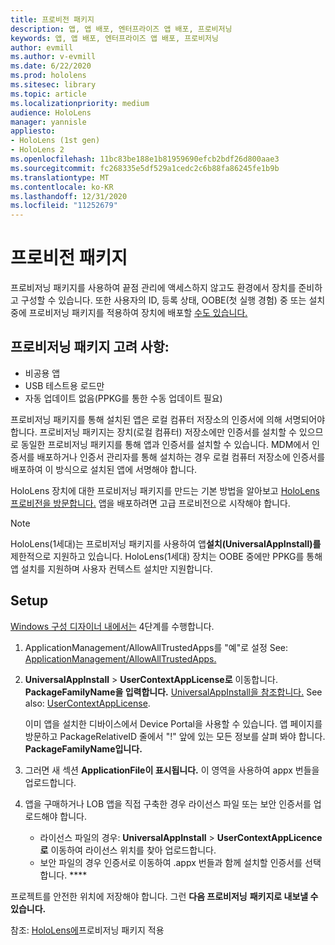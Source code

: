 ```yaml
---
title: 프로비전 패키지
description: 앱, 앱 배포, 엔터프라이즈 앱 배포, 프로비저닝
keywords: 앱, 앱 배포, 엔터프라이즈 앱 배포, 프로비저닝
author: evmill
ms.author: v-evmill
ms.date: 6/22/2020
ms.prod: hololens
ms.sitesec: library
ms.topic: article
ms.localizationpriority: medium
audience: HoloLens
manager: yannisle
appliesto:
- HoloLens (1st gen)
- HoloLens 2
ms.openlocfilehash: 11bc83be188e1b81959690efcb2bdf26d800aae3
ms.sourcegitcommit: fc268335e5df529a1cedc2c6b88fa86245fe1b9b
ms.translationtype: MT
ms.contentlocale: ko-KR
ms.lasthandoff: 12/31/2020
ms.locfileid: "11252679"
---
```

# 프로비전 패키지

프로비저닝 패키지를 사용하여 끝점 관리에 액세스하지 않고도 환경에서 장치를 준비하고 구성할 수 있습니다. 또한 사용자의 ID, 등록 상태, OOBE(첫 실행 경험) 중 또는 설치 중에 프로비저닝 패키지를 적용하여 장치에 배포할 [수도 있습니다.](https://docs.microsoft.com/hololens/hololens-provisioning##apply-a-provisioning-package-to-hololens-during-setup)

## 프로비저닝 패키지 고려 사항:

* 비공용 앱
* USB 테스트용 로드만
* 자동 업데이트 없음(PPKG를 통한 수동 업데이트 필요)

프로비저닝 패키지를 통해 설치된 앱은 로컬 컴퓨터 저장소의 인증서에 의해 서명되어야 합니다. 프로비저닝 패키지는 장치(로컬 컴퓨터) 저장소에만 인증서를 설치할 수 있으므로 동일한 프로비저닝 패키지를 통해 앱과 인증서를 설치할 수 있습니다. MDM에서 인증서를 배포하거나 인증서 관리자를 [](certificate-manager.md)통해 설치하는 경우 로컬 컴퓨터 저장소에 인증서를 배포하여 이 방식으로 설치된 앱에 서명해야 합니다.

HoloLens 장치에 대한 프로비저닝 패키지를 만드는 기본 방법을 알아보고 [HoloLens 프로비전을 방문합니다.](https://docs.microsoft.com/hololens/hololens-provisioning) 앱을 배포하려면 고급 프로비전으로 시작해야 합니다.

> [!NOTE]
> HoloLens(1세대)는 프로비저닝 패키지를 사용하여 앱**설치(UniversalAppInstall)를**제한적으로 지원하고 있습니다. HoloLens(1세대) 장치는 OOBE 중에만 PPKG를 통해 앱 설치를 지원하며 사용자 컨텍스트 설치만 지원합니다.

## Setup

[Windows 구성 디자이너 내에서는](https://www.microsoft.com/store/productId/9NBLGGH4TX22) 4단계를 수행합니다.

1. ApplicationManagement/AllowAllTrustedApps를 "예"로 설정 See: [ApplicationManagement/AllowAllTrustedApps.](https://docs.microsoft.com/windows/client-management/mdm/policy-csp-applicationmanagement#applicationmanagement-allowalltrustedapps)

2. **UniversalAppInstall**  >  **UserContextAppLicense로** 이동합니다. **PackageFamilyName을 입력합니다.** [UniversalAppInstall을 참조합니다.](https://docs.microsoft.com/windows/configuration/wcd/wcd-universalappinstall) See also: [UserContextAppLicense](https://docs.microsoft.com/windows/configuration/wcd/wcd-universalappinstall#usercontextapplicense).

   이미 앱을 설치한 디바이스에서 Device Portal을 사용할 수 있습니다. 앱 페이지를 방문하고 PackageRelativeID 줄에서 "!" 앞에 있는 모든 정보를 살펴 봐야 합니다. **PackageFamilyName입니다.**

3. 그러면 새 섹션 **ApplicationFile이 표시됩니다.** 이 영역을 사용하여 appx 번들을 업로드합니다.

4. 앱을 구매하거나 LOB 앱을 직접 구축한 경우 라이선스 파일 또는 보안 인증서를 업로드해야 합니다.

    - 라이선스 파일의 경우: **UniversalAppInstall**  >  **UserContextAppLicence로** 이동하여 라이선스 위치를 찾아 업로드합니다.
    - 보안 파일의 경우 인증서로 이동하여 .appx 번들과 함께 설치할 인증서를 선택합니다. ****

프로젝트를 안전한 위치에 저장해야 합니다. 그런 **다음 프로비저닝** **패키지로 내보낼 수 있습니다.**  

참조: [HoloLens에](https://docs.microsoft.com/hololens/hololens-provisioning#apply-a-provisioning-package-to-hololens-during-setup)프로비저닝 패키지 적용
